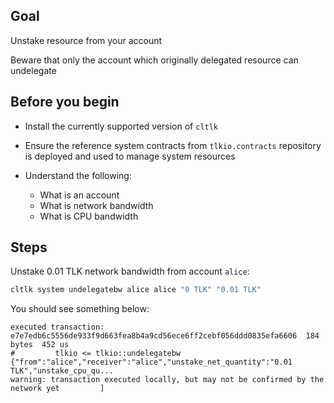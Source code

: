 ## Goal

Unstake resource from your account

Beware that only the account which originally delegated resource can undelegate

## Before you begin

* Install the currently supported version of `cltlk`

* Ensure the reference system contracts from `tlkio.contracts` repository is deployed and used to manage system resources

* Understand the following:
  * What is an account
  * What is network bandwidth
  * What is CPU bandwidth

## Steps

Unstake 0.01 TLK network bandwidth from account `alice`:

```sh
cltlk system undelegatebw alice alice "0 TLK" "0.01 TLK"
```

You should see something below:

```console
executed transaction: e7e7edb6c5556de933f9d663fea8b4a9cd56ece6ff2cebf056ddd0835efa6606  184 bytes  452 us
#         tlkio <= tlkio::undelegatebw          {"from":"alice","receiver":"alice","unstake_net_quantity":"0.01 TLK","unstake_cpu_qu...
warning: transaction executed locally, but may not be confirmed by the network yet         ]
```
